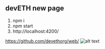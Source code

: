 ## devETH new page
1. npm i
2. npm start
3. http://localhost:4200/

https://github.com/devethorg/web/
![alt text](https://github.com/devethorg/web/src/assets/img/webpage.png)